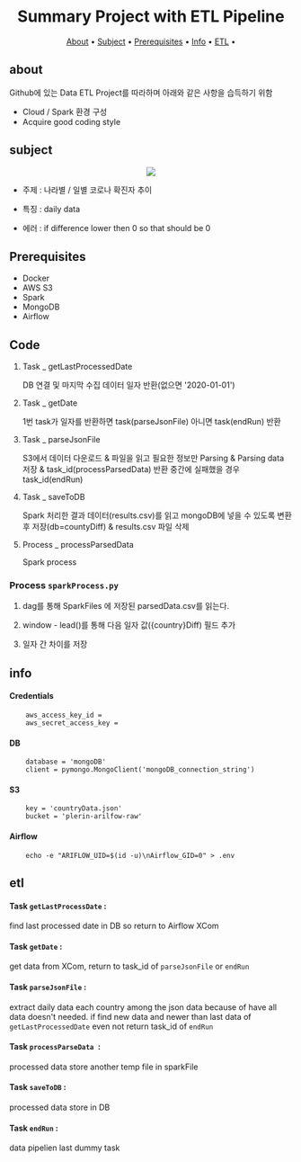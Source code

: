 <h1 align="center">Summary Project with ETL Pipeline</h1>

<p align="center">
    <a href="#about">About</a> •
    <a href="#subject">Subject</a> •
    <a href="#Prerequisites">Prerequisites</a> •
    <a href="#info">Info</a> •
    <a href="#etl">ETL</a> •
</p>

## about

Github에 있는 Data ETL Project를 따라하며 아래와 같은 사항을 습득하기 위함

- Cloud / Spark 환경 구성
- Acquire good coding style

## subject

<p align="center"><img src=https://user-images.githubusercontent.com/19210522/115540283-9b609100-a2a6-11eb-9f48-08f3a17528d8.png></p>

- 주제 : 나라별 / 일별 코로나 확진자 추이

- 특징 : daily data

- 에러 : if difference lower then 0 so that should be 0

## Prerequisites

- Docker
- AWS S3
- Spark
- MongoDB
- Airflow

## Code

1. Task \_ getLastProcessedDate

   DB 연결 및 마지막 수집 데이터 일자 반환(없으면 '2020-01-01')

2. Task \_ getDate

   1번 task가 일자를 반환하면 task(parseJsonFile) 아니면 task(endRun) 반환

3. Task \_ parseJsonFile

   S3에서 데이터 다운로드 & 파일을 읽고 필요한 정보만 Parsing & Parsing data 저장 & task_id(processParsedData) 반환 중간에 실패했을 경우 task_id(endRun)

4. Task \_ saveToDB

   Spark 처리한 결과 데이터(results.csv)를 읽고 mongoDB에 넣을 수 있도록 변환 후 저장(db=countyDiff) & results.csv 파일 삭제

5. Process \_ processParsedData

   Spark process

### Process `sparkProcess.py`

1. dag를 통해 SparkFiles 에 저장된 parsedData.csv를 읽는다.

2. window - lead()를 통해 다음 일자 값({country}Diff) 필드 추가

3. 일자 간 차이를 저장

## info

#### Credentials

        aws_access_key_id =
        aws_secret_access_key =

#### DB

        database = 'mongoDB'
        client = pymongo.MongoClient('mongoDB_connection_string')

#### S3

        key = 'countryData.json'
        bucket = 'plerin-arilfow-raw'

#### Airflow

        echo -e "ARIFLOW_UID=$(id -u)\nAirflow_GID=0" > .env

## etl

#### Task `getLastProcessDate` :

find last processed date in DB so return to Airflow XCom

#### Task `getDate` :

get data from XCom, return to task_id of `parseJsonFile` or `endRun`

#### Task `parseJsonFile` :

extract daily data each country among the json data because of have all data doesn't needed. if find new data and newer than last data of `getLastProcessedDate` even not return task_id of `endRun`

#### Task `processParseData `:

processed data store another temp file in sparkFile

#### Task `saveToDB` :

processed data store in DB

#### Task `endRun` :

data pipelien last dummy task
